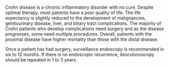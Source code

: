 Crohn disease is a chronic inflammatory disorder with no cure. Despite optimal therapy, most patients have a poor quality of life. The life expectancy is slightly reduced to the development of malignancies, genitourinary disease, liver, and biliary tract complications. The majority of Crohn patients who develop complications need surgery and as the disease progresses, some need multiple procedures. Overall, patients with the proximal disease have higher mortality than those with the distal disease.

Once a patient has had surgery, surveillance endoscopy is recommended in six to 12 months. If there is no endoscopic recurrence, ileocolonoscopy should be repeated in 1 to 3 years.